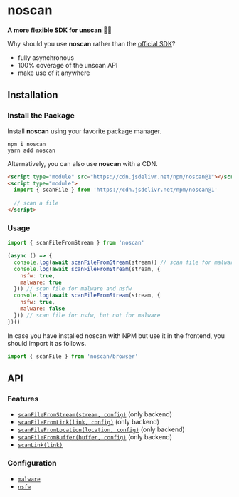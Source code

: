 # noscan

**A more flexible SDK for unscan** 💪🔎

Why should you use **noscan** rather than the [official SDK](https://npm.im/unscan)?

- fully asynchronous
- 100% coverage of the unscan API
- make use of it anywhere

## Installation

### Install the Package

Install **noscan** using your favorite package manager.

```sh-session
npm i noscan
yarn add noscan
```

Alternatively, you can also use **noscan** with a CDN.

```html
<script type="module" src="https://cdn.jsdelivr.net/npm/noscan@1"></script>
<script type="module">
  import { scanFile } from 'https://cdn.jsdelivr.net/npm/noscan@1'
  
  // scan a file
</script>
```

### Usage

```js
import { scanFileFromStream } from 'noscan'

(async () => {
  console.log(await scanFileFromStream(stream)) // scan file for malware
  console.log(await scanFileFromStream(stream, {
    nsfw: true,
    malware: true
  })) // scan file for malware and nsfw
  console.log(await scanFileFromStream(stream, {
    nsfw: true,
    malware: false
  })) // scan file for nsfw, but not for malware
})()
```

In case you have installed noscan with NPM but use it in the frontend, you should import it as follows.

```js
import { scanFile } from 'noscan/browser'
```

## API

### Features

- [`scanFileFromStream(stream, config)`]() (only backend)
- [`scanFileFromLink(link, config)`]() (only backend)
- [`scanFileFromLocation(location, config)`]() (only backend)
- [`scanFileFromBuffer(buffer, config)`]() (only backend)
- [`scanLink(link)`]()

### Configuration

- [`malware`]()
- [`nsfw`]()

